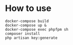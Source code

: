 # How to use

```
docker-compose build
docker-compose up &
docker-compose exec phpfpm sh
composer install
php artisan key:generate
```